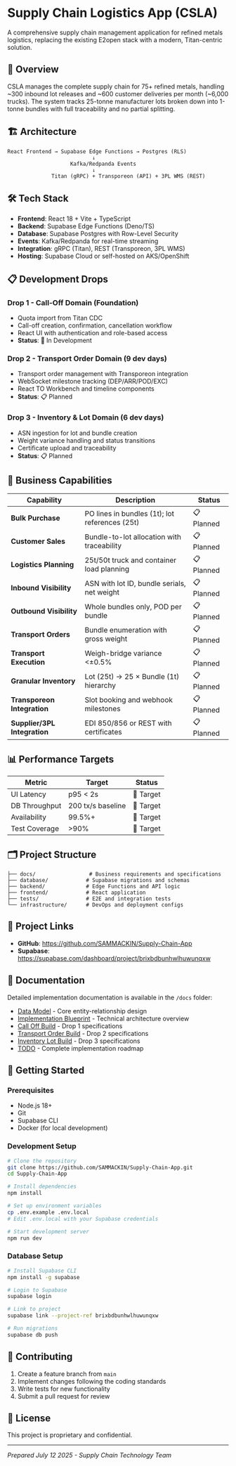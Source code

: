 # Supply Chain Logistics App (CSLA)

A comprehensive supply chain management application for refined metals logistics, replacing the existing E2open stack with a modern, Titan-centric solution.

## 🚀 Overview

CSLA manages the complete supply chain for 75+ refined metals, handling ~300 inbound lot releases and ~600 customer deliveries per month (~6,000 trucks). The system tracks 25-tonne manufacturer lots broken down into 1-tonne bundles with full traceability and no partial splitting.

## 🏗️ Architecture

```
React Frontend → Supabase Edge Functions → Postgres (RLS)
                           ↓
                    Kafka/Redpanda Events
                           ↓
              Titan (gRPC) + Transporeon (API) + 3PL WMS (REST)
```

## 🛠️ Tech Stack

- **Frontend**: React 18 + Vite + TypeScript
- **Backend**: Supabase Edge Functions (Deno/TS)
- **Database**: Supabase Postgres with Row-Level Security
- **Events**: Kafka/Redpanda for real-time streaming
- **Integration**: gRPC (Titan), REST (Transporeon, 3PL WMS)
- **Hosting**: Supabase Cloud or self-hosted on AKS/OpenShift

## 📋 Development Drops

### Drop 1 - Call-Off Domain (Foundation)
- Quota import from Titan CDC
- Call-off creation, confirmation, cancellation workflow
- React UI with authentication and role-based access
- **Status**: 🔄 In Development

### Drop 2 - Transport Order Domain (9 dev days)
- Transport order management with Transporeon integration
- WebSocket milestone tracking (DEP/ARR/POD/EXC)
- React TO Workbench and timeline components
- **Status**: 📋 Planned

### Drop 3 - Inventory & Lot Domain (6 dev days)
- ASN ingestion for lot and bundle creation
- Weight variance handling and status transitions
- Certificate upload and traceability
- **Status**: 📋 Planned

## 🎯 Business Capabilities

| Capability | Description | Status |
|------------|-------------|---------|
| **Bulk Purchase** | PO lines in bundles (1t); lot references (25t) | 📋 Planned |
| **Customer Sales** | Bundle-to-lot allocation with traceability | 📋 Planned |
| **Logistics Planning** | 25t/50t truck and container load planning | 📋 Planned |
| **Inbound Visibility** | ASN with lot ID, bundle serials, net weight | 📋 Planned |
| **Outbound Visibility** | Whole bundles only, POD per bundle | 📋 Planned |
| **Transport Orders** | Bundle enumeration with gross weight | 📋 Planned |
| **Transport Execution** | Weigh-bridge variance <±0.5% | 📋 Planned |
| **Granular Inventory** | Lot (25t) → 25 × Bundle (1t) hierarchy | 📋 Planned |
| **Transporeon Integration** | Slot booking and webhook milestones | 📋 Planned |
| **Supplier/3PL Integration** | EDI 850/856 or REST with certificates | 📋 Planned |

## 📊 Performance Targets

| Metric | Target | Status |
|--------|--------|---------|
| UI Latency | p95 < 2s | 🎯 Target |
| DB Throughput | 200 tx/s baseline | 🎯 Target |
| Availability | 99.5%+ | 🎯 Target |
| Test Coverage | >90% | 🎯 Target |

## 🗂️ Project Structure

```
├── docs/                 # Business requirements and specifications
├── database/            # Supabase migrations and schemas
├── backend/             # Edge Functions and API logic
├── frontend/            # React application
├── tests/               # E2E and integration tests
└── infrastructure/      # DevOps and deployment configs
```

## 🔗 Project Links

- **GitHub**: https://github.com/SAMMACKIN/Supply-Chain-App
- **Supabase**: https://supabase.com/dashboard/project/brixbdbunhwlhuwunqxw

## 📝 Documentation

Detailed implementation documentation is available in the `/docs` folder:

- [Data Model](docs/Data%20model.md) - Core entity-relationship design
- [Implementation Blueprint](docs/Claude.MD) - Technical architecture overview
- [Call Off Build](docs/Call%20Off%20Build.md) - Drop 1 specifications
- [Transport Order Build](docs/Transport%20Order%20Build.md) - Drop 2 specifications
- [Inventory Lot Build](docs/Inventory%20lot%20build.md) - Drop 3 specifications
- [TODO](docs/TODO.md) - Complete implementation roadmap

## 🚦 Getting Started

### Prerequisites
- Node.js 18+
- Git
- Supabase CLI
- Docker (for local development)

### Development Setup
```bash
# Clone the repository
git clone https://github.com/SAMMACKIN/Supply-Chain-App.git
cd Supply-Chain-App

# Install dependencies
npm install

# Set up environment variables
cp .env.example .env.local
# Edit .env.local with your Supabase credentials

# Start development server
npm run dev
```

### Database Setup
```bash
# Install Supabase CLI
npm install -g supabase

# Login to Supabase
supabase login

# Link to project
supabase link --project-ref brixbdbunhwlhuwunqxw

# Run migrations
supabase db push
```

## 🤝 Contributing

1. Create a feature branch from `main`
2. Implement changes following the coding standards
3. Write tests for new functionality
4. Submit a pull request for review

## 📄 License

This project is proprietary and confidential.

---

*Prepared July 12 2025 - Supply Chain Technology Team*